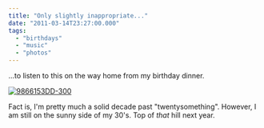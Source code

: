 ```yaml
---
title: "Only slightly inappropriate..."
date: "2011-03-14T23:27:00.000"
tags: 
  - "birthdays"
  - "music"
  - "photos"
---
```


...to listen to this on the way home from my birthday dinner.

[![](http://chrishubbs.com/wordpress/wp-content/uploads/2011/03/9866153DD-300.jpg "9866153DD-300")](http://chrishubbs.com/wordpress/wp-content/uploads/2011/03/9866153DD-300.jpg)

Fact is, I'm pretty much a solid decade past "twentysomething". However, I am still on the sunny side of my 30's. Top of _that_ hill next year.
